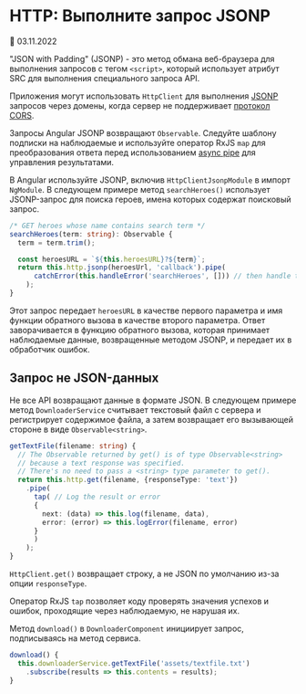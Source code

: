 # HTTP: Выполните запрос JSONP

:date: 03.11.2022

"JSON with Padding" (JSONP) - это метод обмана веб-браузера для выполнения запросов с тегом `<script>`, который использует атрибут SRC для выполнения специального запроса API.

Приложения могут использовать `HttpClient` для выполнения [JSONP](https://ru.wikipedia.org/wiki/JSONP) запросов через домены, когда сервер не поддерживает [протокол CORS](https://developer.mozilla.org/docs/Web/HTTP/CORS).

Запросы Angular JSONP возвращают `Observable`. Следуйте шаблону подписки на наблюдаемые и используйте оператор RxJS `map` для преобразования ответа перед использованием [async pipe](https://angular.io/api/common/AsyncPipe) для управления результатами.

В Angular используйте JSONP, включив `HttpClientJsonpModule` в импорт `NgModule`. В следующем примере метод `searchHeroes()` использует JSONP-запрос для поиска героев, имена которых содержат поисковый запрос.

```ts
/* GET heroes whose name contains search term */
searchHeroes(term: string): Observable {
  term = term.trim();

  const heroesURL = `${this.heroesURL}?${term}`;
  return this.http.jsonp(heroesUrl, 'callback').pipe(
      catchError(this.handleError('searchHeroes', [])) // then handle the error
    );
}
```

Этот запрос передает `heroesURL` в качестве первого параметра и имя функции обратного вызова в качестве второго параметра. Ответ заворачивается в функцию обратного вызова, которая принимает наблюдаемые данные, возвращенные методом JSONP, и передает их в обработчик ошибок.

## Запрос не JSON-данных

Не все API возвращают данные в формате JSON. В следующем примере метод `DownloaderService` считывает текстовый файл с сервера и регистрирует содержимое файла, а затем возвращает его вызывающей стороне в виде `Observable<string>`.

```ts
getTextFile(filename: string) {
  // The Observable returned by get() is of type Observable<string>
  // because a text response was specified.
  // There's no need to pass a <string> type parameter to get().
  return this.http.get(filename, {responseType: 'text'})
    .pipe(
      tap( // Log the result or error
      {
        next: (data) => this.log(filename, data),
        error: (error) => this.logError(filename, error)
      }
      )
    );
}
```

`HttpClient.get()` возвращает строку, а не JSON по умолчанию из-за опции `responseType`.

Оператор RxJS `tap` позволяет коду проверять значения успехов и ошибок, проходящие через наблюдаемую, не нарушая их.

Метод `download()` в `DownloaderComponent` инициирует запрос, подписываясь на метод сервиса.

```ts
download() {
  this.downloaderService.getTextFile('assets/textfile.txt')
    .subscribe(results => this.contents = results);
}
```
